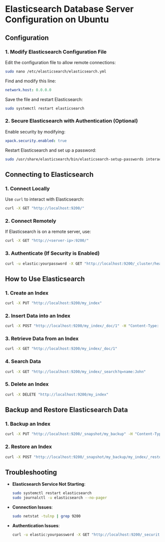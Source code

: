 # Elasticsearch Database Server Configuration on Ubuntu

## **Configuration**

### **1. Modify Elasticsearch Configuration File**
Edit the configuration file to allow remote connections:
```bash
sudo nano /etc/elasticsearch/elasticsearch.yml
```
Find and modify this line:
```yaml
network.host: 0.0.0.0
```
Save the file and restart Elasticsearch:
```bash
sudo systemctl restart elasticsearch
```

### **2. Secure Elasticsearch with Authentication (Optional)**
Enable security by modifying:
```yaml
xpack.security.enabled: true
```
Restart Elasticsearch and set up a password:
```bash
sudo /usr/share/elasticsearch/bin/elasticsearch-setup-passwords interactive
```


## **Connecting to Elasticsearch**

### **1. Connect Locally**
Use `curl` to interact with Elasticsearch:
```bash
curl -X GET "http://localhost:9200/"
```

### **2. Connect Remotely**
If Elasticsearch is on a remote server, use:
```bash
curl -X GET "http://<server-ip>:9200/"
```

### **3. Authenticate (If Security is Enabled)**
```bash
curl -u elastic:yourpassword -X GET "http://localhost:9200/_cluster/health"
```


## **How to Use Elasticsearch**

### **1. Create an Index**
```bash
curl -X PUT "http://localhost:9200/my_index"
```

### **2. Insert Data into an Index**
```bash
curl -X POST "http://localhost:9200/my_index/_doc/1" -H "Content-Type: application/json" -d '{ "name": "John Doe", "age": 30, "city": "New York" }'
```

### **3. Retrieve Data from an Index**
```bash
curl -X GET "http://localhost:9200/my_index/_doc/1"
```

### **4. Search Data**
```bash
curl -X GET "http://localhost:9200/my_index/_search?q=name:John"
```

### **5. Delete an Index**
```bash
curl -X DELETE "http://localhost:9200/my_index"
```


## **Backup and Restore Elasticsearch Data**

### **1. Backup an Index**
```bash
curl -X PUT "http://localhost:9200/_snapshot/my_backup" -H "Content-Type: application/json" -d '{ "type": "fs", "settings": { "location": "/var/backups/elasticsearch/", "compress": true } }'
```

### **2. Restore an Index**
```bash
curl -X POST "http://localhost:9200/_snapshot/my_backup/my_index/_restore"
```


## **Troubleshooting**

- **Elasticsearch Service Not Starting**:
  ```bash
  sudo systemctl restart elasticsearch
  sudo journalctl -u elasticsearch --no-pager
  ```
- **Connection Issues**:
  ```bash
  sudo netstat -tulnp | grep 9200
  ```
- **Authentication Issues**:
  ```bash
  curl -u elastic:yourpassword -X GET "http://localhost:9200/_security/_authenticate"
  ```
